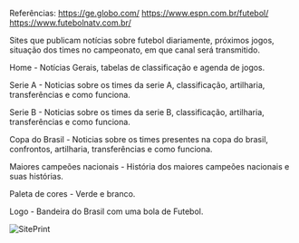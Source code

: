 Referências:
https://ge.globo.com/
https://www.espn.com.br/futebol/
https://www.futebolnatv.com.br/

Sites que publicam notícias sobre futebol diariamente, próximos jogos, situação dos times no campeonato, em que canal será transmitido.

Home - Notícias Gerais, tabelas de classificação e agenda de jogos.

Serie A - Noticias sobre os times da serie A, classificação, artilharia, transferências e como funciona.

Serie B - Noticias sobre os times da serie B, classificação, artilharia, transferências e como funciona.

Copa do Brasil - Noticias sobre os times presentes na copa do brasil, confrontos, artilharia, transferências e como funciona.

Maiores campeões nacionais - História dos maiores campeões nacionais e suas histórias.

Paleta de cores - Verde e branco.

Logo - Bandeira do Brasil com uma bola de Futebol.

![SitePrint](https://github.com/user-attachments/assets/c81345ef-830c-45c5-80e3-76b63fb86dd6)
